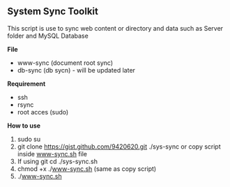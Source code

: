 ## System Sync Toolkit  
This script is use to sync web content or directory and data such as Server folder and MySQL Database  

**File**  
* www-sync (document root sync)
* db-sync (db sycn) - will be updated later  

**Requirement** 
* ssh 
* rsync
* root acces (sudo)

**How to use** 
 
1. sudo su
2. git clone https://gist.github.com/9420620.git ./sys-sync or copy script inside www-sync.sh file
3. If using git cd ./sys-sync.sh
4. chmod +x ./www-sync.sh (same as copy script)
5. ./www-sync.sh



